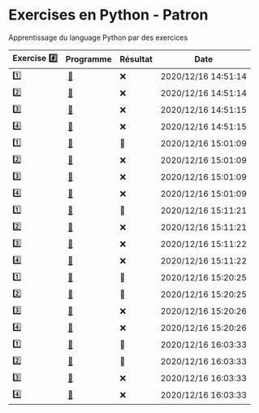 # Exercises en Python - Patron

Apprentissage du language Python par des exercices

|  Exercise :hash:  |  Programme | Résultat | Date |
|-------------------|------------|----------|------|
| :one: | [:bookmark:](01/programme.py) | :x: | 2020/12/16 14:51:14 |
| :two: | [:bookmark:](02/programme.py) | :x: | 2020/12/16 14:51:14 |
| :three: | [:bookmark:](03/programme.py) | :x: | 2020/12/16 14:51:15 |
| :four: | [:bookmark:](04/programme.py) | :x: | 2020/12/16 14:51:15 |
| :one: | [:bookmark:](01/programme.py) | :tada: | 2020/12/16 15:01:09 |
| :two: | [:bookmark:](02/programme.py) | :x: | 2020/12/16 15:01:09 |
| :three: | [:bookmark:](03/programme.py) | :x: | 2020/12/16 15:01:09 |
| :four: | [:bookmark:](04/programme.py) | :x: | 2020/12/16 15:01:09 |
| :one: | [:bookmark:](01/programme.py) | :tada: | 2020/12/16 15:11:21 |
| :two: | [:bookmark:](02/programme.py) | :x: | 2020/12/16 15:11:21 |
| :three: | [:bookmark:](03/programme.py) | :x: | 2020/12/16 15:11:22 |
| :four: | [:bookmark:](04/programme.py) | :x: | 2020/12/16 15:11:22 |
| :one: | [:bookmark:](01/programme.py) | :tada: | 2020/12/16 15:20:25 |
| :two: | [:bookmark:](02/programme.py) | :tada: | 2020/12/16 15:20:25 |
| :three: | [:bookmark:](03/programme.py) | :x: | 2020/12/16 15:20:26 |
| :four: | [:bookmark:](04/programme.py) | :x: | 2020/12/16 15:20:26 |
| :one: | [:bookmark:](01/programme.py) | :tada: | 2020/12/16 16:03:33 |
| :two: | [:bookmark:](02/programme.py) | :tada: | 2020/12/16 16:03:33 |
| :three: | [:bookmark:](03/programme.py) | :x: | 2020/12/16 16:03:33 |
| :four: | [:bookmark:](04/programme.py) | :x: | 2020/12/16 16:03:33 |
